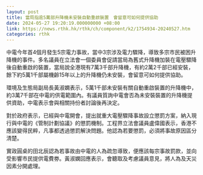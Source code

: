 ```yaml
---
layout: post
title: 當局指逾5萬部升降機未安裝自動重啟裝置　會留意可如何提供協助
date: 2024-05-27 19:20:19.000000000 +08:00
link: https://news.rthk.hk/rthk/ch/component/k2/1754934-20240527.htm
categories: rthk
---
```


中電今年首4個月發生5宗電力事故，當中3宗涉及電力驟降，導致多宗市民被困升降機的事件。多名議員在立法會一個委員會促請當局為舊式升降機加裝在電壓驟降後自動重啟的裝置，當局說全港現有7萬3千部升降機，有約2萬2千部已經安裝，餘下約5萬1千部屬機齡15年以上的升降機仍未安裝，會留意可如何提供協助。

環境及生態局副局長黃淑嫻表示，5萬1千部未安裝有關自動重啟裝置的升降機中，約3萬7千部在中電的供電範圍內。有議員質詢中電會否為未安裝裝置的升降機提供資助，中電表示會與相關持份者討論後再決定。

對於政府表示，已經與中電開會，提出就重大電壓驟降事故設立懲罰方案，納入現行與中電的《管制計劃協議》的懲罰機制。工程界立法會議員盧偉國表示，香港不應該變得民粹，凡事都透過懲罰解決問題。他認為若要懲罰，必須將事故原因區分清楚。

實政圓桌的田北辰認為若事故由中電的人為疏忽導致，便應該每宗事故罰款，並向受影響市民提供電費劵。黃淑嫻回應表示，會聽取及考慮議員意見，將人為及天災因素分開處理。
